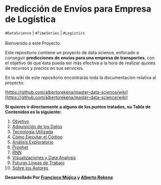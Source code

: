 # Predicción de Envíos para Empresa de Logística

`#DataScience` | `#TimeSeries` | `#Logistics`
<br></br>
Bienvenido a este Proyecto.

Este repositorio contiene un proyecto de data science, enfocado a conseguir **predicciones de envíos para una empresa de transportes**, con el objetivo de que ésta pueda ser más efectiva a la hora de realizar ajustes de recursos y precios en sus servicios.

En la wiki de este repositorio encontrarás toda la documentación relativa al proyecto:

[https://github.com/albertorekena/master-data-science/wiki](https://github.com/albertorekena/master-data-science/wiki)

**Si quieres ir directamente a alguno de los puntos tratados, su Tabla de Contenidos es la siguiente:**
1. [Objetivo](https://github.com/albertorekena/master-data-science/wiki/Objetivo)
2. [Adquisición de los Datos](https://github.com/albertorekena/master-data-science/wiki/Adquisici%C3%B3n-de-los-Datos)
3. [Tecnología Utilizada](https://github.com/albertorekena/master-data-science/wiki/Tecnolog%C3%ADa-Utilizada)
4. [Cómo Ejecutar el Código](https://github.com/albertorekena/master-data-science/wiki/C%C3%B3mo-Ejecutar-el-C%C3%B3digo)
5. [Análisis Exploratorio](https://github.com/albertorekena/master-data-science/wiki/An%C3%A1lisis-Exploratorio)
6. [Prophet](https://github.com/albertorekena/master-data-science/wiki/Prophet)
7. [RNN](https://github.com/albertorekena/master-data-science/wiki/RNN)
8. [Visualizaciones y Data Analysis](https://github.com/albertorekena/master-data-science/wiki/Visualizaciones-y-Data-Analysis)
9. [Futuras Líneas de Trabajo](https://github.com/albertorekena/master-data-science/wiki/Futuras-L%C3%ADneas-de-Trabajo)
10. [Sobre los Autores](https://github.com/albertorekena/master-data-science/wiki/Sobre-los-Autores)

**Desarrollado Por [Francisco Mújica](https://www.linkedin.com/in/francisco-m%C3%BAjica-de-la-mora-6ba816135/) y [Alberto Rekena](https://es.linkedin.com/in/albertorekena)**
